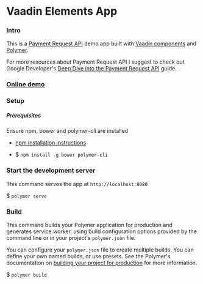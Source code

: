 # Vaadin Elements App

### Intro

This is a [Payment Request API](https://www.w3.org/TR/payment-request/) demo app built with
[Vaadin components](https://vaadin.com/components) and [Polymer](https://www.polymer-project.org).

For more resources about Payment Request API I suggest to check out Google Developer's [Deep Dive into the Payment Request API](https://developers.google.com/web/fundamentals/payments/deep-dive-into-payment-request) guide.

### [Online demo](https://jonni.app.fi/payment-demo/)

### Setup

##### Prerequisites

Ensure npm, bower and polymer-cli are installed

 * [npm installation instructions](https://docs.npmjs.com/getting-started/installing-node)

 * $ `npm install -g bower polymer-cli`

### Start the development server

This command serves the app at `http://localhost:8080`

$ `polymer serve`

### Build

This command builds your Polymer application for production and generates service worker, using build configuration options provided by the command line or in your project's `polymer.json` file.

You can configure your `polymer.json` file to create multiple builds. You can define your own named builds, or use presets. See the Polymer's documentation on [building your project for production](https://www.polymer-project.org/2.0/toolbox/build-for-production) for more information.

$ `polymer build`

